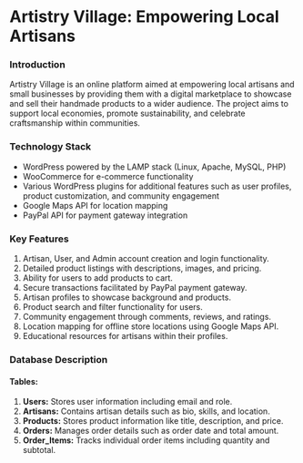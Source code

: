 # Artistry Village: Empowering Local Artisans


### Introduction 

Artistry Village is an online platform aimed at empowering local artisans and small businesses by providing them with a digital marketplace to showcase and sell their handmade products to a wider audience. The project aims to support local economies, promote sustainability, and celebrate craftsmanship within communities.


### Technology Stack

- WordPress powered by the LAMP stack (Linux, Apache, MySQL, PHP)
- WooCommerce for e-commerce functionality
- Various WordPress plugins for additional features such as user profiles, product customization, and community engagement
- Google Maps API for location mapping
- PayPal API for payment gateway integration


### Key Features

1. Artisan, User, and Admin account creation and login functionality.
2. Detailed product listings with descriptions, images, and pricing.
3. Ability for users to add products to cart.
4. Secure transactions facilitated by PayPal payment gateway.
5. Artisan profiles to showcase background and products.
6. Product search and filter functionality for users.
7. Community engagement through comments, reviews, and ratings.
8. Location mapping for offline store locations using Google Maps API.
9. Educational resources for artisans within their profiles.


### Database Description

#### Tables:

1. **Users:** Stores user information including email and role.
2. **Artisans:** Contains artisan details such as bio, skills, and location.
3. **Products:** Stores product information like title, description, and price.
4. **Orders:** Manages order details such as order date and total amount.
5. **Order_Items:** Tracks individual order items including quantity and subtotal.
```

